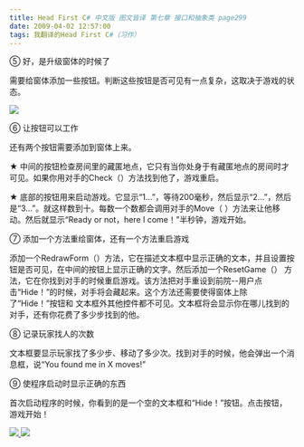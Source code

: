 ```yaml
---
title: Head First C# 中文版 图文皆译 第七章 接口和抽象类 page299
date: 2009-04-02 12:57:00
tags: 我翻译的Head First C#（习作）
---
```

⑤  好，是升级窗体的时候了

需要给窗体添加一些按钮。判断这些按钮是否可见有一点复杂，这取决于游戏的状态。

![](https://p-blog.csdn.net/images/p_blog_csdn_net/cuipengfei1/EntryImages/20090402/2009-04-02_12-22-52.jpg)

⑥  让按钮可以工作

还有两个按钮需要添加到窗体上来。

★  中间的按钮检查房间里的藏匿地点，它只有当你处身于有藏匿地点的房间时才可见。如果你用对手的Check（）方法找到他了，游戏重启。

★  底部的按钮用来启动游戏。它显示“1...”，等待200毫秒，然后显示“2...”，然后是“3...”。就这样数到十。每数一个数都会调用对手的Move（
）方法来让他移动。然后就显示“Ready or not，here I come！”半秒钟，游戏开始。

⑦  添加一个方法重绘窗体，还有一个方法重启游戏

添加一个RedrawForm（）方法，它在描述文本框中显示正确的文本，并且设置按钮是否可见，在中间的按钮上显示正确的文字。然后添加一个ResetGame（）
方法，它在你找到对手的时候重启游戏。该方法把对手重设到前院--用户点击“Hide！”的时候，对手将会藏起来。这个方法还需要使得窗体上除了“Hide！”按钮和
文本框外其他控件都不可见。文本框将会显示你在哪儿找到的对手，还有你花费了多少步找到的他。

⑧  记录玩家找人的次数

文本框要显示玩家找了多少步、移动了多少次。找到对手的时候，他会弹出一个消息框，说“You found me in X moves!”

⑨  使程序启动时显示正确的东西

首次启动程序的时候，你看到的是一个空的文本框和“Hide！”按钮。点击按钮，游戏开始！



[ ![](https://profile.csdnimg.cn/5/2/5/3_cuipengfei1)
![](https://g.csdnimg.cn/static/user-reg-year/1x/11.png)
](https://blog.csdn.net/cuipengfei1)





